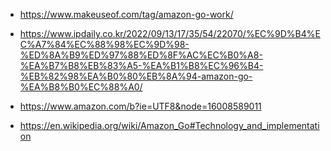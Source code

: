 * https://www.makeuseof.com/tag/amazon-go-work/

* https://www.ipdaily.co.kr/2022/09/13/17/35/54/22070/%EC%9D%B4%EC%A7%84%EC%88%98%EC%9D%98-%ED%8A%B9%ED%97%88%ED%8F%AC%EC%B0%A8-%EA%B7%B8%EB%83%A5-%EA%B1%B8%EC%96%B4-%EB%82%98%EA%B0%80%EB%8A%94-amazon-go-%EA%B8%B0%EC%88%A0/

* https://www.amazon.com/b?ie=UTF8&node=16008589011

* https://en.wikipedia.org/wiki/Amazon_Go#Technology_and_implementation
